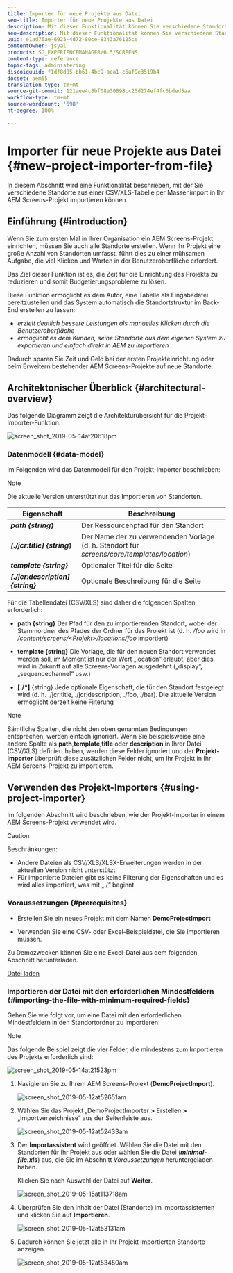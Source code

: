 ```yaml
---
title: Importer für neue Projekte aus Datei
seo-title: Importer für neue Projekte aus Datei
description: Mit dieser Funktionalität können Sie verschiedene Standorte aus einer CSV/XLS-Tabelle per Massenimport in Ihr AEM Screens-Projekt importieren.
seo-description: Mit dieser Funktionalität können Sie verschiedene Standorte aus einer CSV/XLS-Tabelle per Massenimport in Ihr AEM Screens-Projekt importieren.
uuid: e1ad76ae-6925-4d72-80ce-8343a76125ce
contentOwner: jsyal
products: SG_EXPERIENCEMANAGER/6.5/SCREENS
content-type: reference
topic-tags: administering
discoiquuid: f1df8d05-bb61-4bc9-aea1-c6af9e3519b4
docset: aem65
translation-type: tm+mt
source-git-commit: 121aee4c8bf08e30898cc25d274ef4fc6bded5aa
workflow-type: tm+mt
source-wordcount: '698'
ht-degree: 100%

---
```



# Importer für neue Projekte aus Datei {#new-project-importer-from-file}

In diesem Abschnitt wird eine Funktionalität beschrieben, mit der Sie verschiedene Standorte aus einer CSV/XLS-Tabelle per Massenimport in Ihr AEM Screens-Projekt importieren können.

## Einführung {#introduction}

Wenn Sie zum ersten Mal in Ihrer Organisation ein AEM Screens-Projekt einrichten, müssen Sie auch alle Standorte erstellen. Wenn Ihr Projekt eine große Anzahl von Standorten umfasst, führt dies zu einer mühsamen Aufgabe, die viel Klicken und Warten in der Benutzeroberfläche erfordert.

Das Ziel dieser Funktion ist es, die Zeit für die Einrichtung des Projekts zu reduzieren und somit Budgetierungsprobleme zu lösen.

Diese Funktion ermöglicht es dem Autor, eine Tabelle als Eingabedatei bereitzustellen und das System automatisch die Standortstruktur im Back-End erstellen zu lassen:

* *erzielt deutlich bessere Leistungen als manuelles Klicken durch die Benutzeroberfläche*
* *ermöglicht es dem Kunden, seine Standorte aus dem eigenen System zu exportieren und einfach direkt in AEM zu importieren*

Dadurch sparen Sie Zeit und Geld bei der ersten Projekteinrichtung oder beim Erweitern bestehender AEM Screens-Projekte auf neue Standorte.

## Architektonischer Überblick {#architectural-overview}

Das folgende Diagramm zeigt die Architekturübersicht für die Projekt-Importer-Funktion:

![screen_shot_2019-05-14at20618pm](assets/screen_shot_2019-05-14at20618pm.png)

### Datenmodell {#data-model}

Im Folgenden wird das Datenmodell für den Projekt-Importer beschrieben:

>[!NOTE]
>
>Die aktuelle Version unterstützt nur das Importieren von Standorten.

| **Eigenschaft** | **Beschreibung** |
|---|---|
| ***path {string*}** | Der Ressourcenpfad für den Standort |
| ***[./jcr:title] {string*}** | Der Name der zu verwendenden Vorlage (d. h. Standort für *screens/core/templates/location*) |
| ***template {string}*** | Optionaler Titel für die Seite |
| ***[./jcr:description] {string}*** | Optionale Beschreibung für die Seite |

Für die Tabellendatei (CSV/XLS) sind daher die folgenden Spalten erforderlich:

* **path {string}** Der Pfad für den zu importierenden Standort, wobei der Stammordner des Pfades der Ordner für das Projekt ist (d. h. */foo* wird in */content/screens/&lt;Projekt>/locations/foo* importiert)

* **template {string}** Die Vorlage, die für den neuen Standort verwendet werden soll, im Moment ist nur der Wert „location“ erlaubt, aber dies wird in Zukunft auf alle Screens-Vorlagen ausgedehnt („display“, „sequencechannel“ usw.)
* **[./*]** {string} Jede optionale Eigenschaft, die für den Standort festgelegt wird (d. h. ./jcr:title, ./jcr:description, ./foo, ./bar). Die aktuelle Version ermöglicht derzeit keine Filterung

>[!NOTE]
>
>Sämtliche Spalten, die nicht den oben genannten Bedingungen entsprechen, werden einfach ignoriert. Wenn Sie beispielsweise eine andere Spalte als **path**,**template**,**title** oder **description** in Ihrer Datei (CSV/XLS) definiert haben, werden diese Felder ignoriert und der **Projekt-Importer** überprüft diese zusätzlichen Felder nicht, um Ihr Projekt in Ihr AEM Screens-Projekt zu importieren.

## Verwenden des Projekt-Importers {#using-project-importer}

Im folgenden Abschnitt wird beschrieben, wie der Projekt-Importer in einem AEM Screens-Projekt verwendet wird.

>[!CAUTION]
>
>Beschränkungen:
>
>* Andere Dateien als CSV/XLS/XLSX-Erweiterungen werden in der aktuellen Version nicht unterstützt.
>* Für importierte Dateien gibt es keine Filterung der Eigenschaften und es wird alles importiert, was mit „./“ beginnt.
>



### Voraussetzungen {#prerequisites}

* Erstellen Sie ein neues Projekt mit dem Namen **DemoProjectImport**

* Verwenden Sie eine CSV- oder Excel-Beispieldatei, die Sie importieren müssen.

Zu Demozwecken können Sie eine Excel-Datei aus dem folgenden Abschnitt herunterladen.

[Datei laden](assets/minimal-file.xls)

### Importieren der Datei mit den erforderlichen Mindestfeldern {#importing-the-file-with-minimum-required-fields}

Gehen Sie wie folgt vor, um eine Datei mit den erforderlichen Mindestfeldern in den Standortordner zu importieren:

>[!NOTE]
>
>Das folgende Beispiel zeigt die vier Felder, die mindestens zum Importieren des Projekts erforderlich sind:

![screen_shot_2019-05-14at21523pm](assets/screen_shot_2019-05-14at21523pm.png)

1. Navigieren Sie zu Ihrem AEM Screens-Projekt (**DemoProjectImport**).

   ![screen_shot_2019-05-12at52651am](assets/screen_shot_2019-05-12at52651am.png)

1. Wählen Sie das Projekt „DemoProjectImporter **>** Erstellen **>** „Importverzeichnisse“ aus der Seitenleiste aus.

   ![screen_shot_2019-05-12at52433am](assets/screen_shot_2019-05-12at52433am.png)

1. Der **Importassistent** wird geöffnet. Wählen Sie die Datei mit den Standorten für Ihr Projekt aus oder wählen Sie die Datei (***minimal-file.xls***) aus, die Sie im Abschnitt *Voraussetzungen* heruntergeladen haben.

   Klicken Sie nach Auswahl der Datei auf **Weiter**.

   ![screen_shot_2019-05-15at113718am](assets/screen_shot_2019-05-15at113718am.png)

1. Überprüfen Sie den Inhalt der Datei (Standorte) im Importassistenten und klicken Sie auf **Importieren**.

   ![screen_shot_2019-05-12at53131am](assets/screen_shot_2019-05-12at53131am.png)

1. Dadurch können Sie jetzt alle in Ihr Projekt importierten Standorte anzeigen.

   ![screen_shot_2019-05-12at53450am](assets/screen_shot_2019-05-12at53450am.png)

